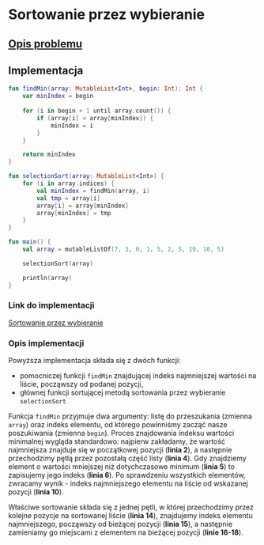 # Sortowanie przez wybieranie

## [Opis problemu](../../../../algorithms/sorting/selection-sort.md)

## Implementacja

```kotlin
fun findMin(array: MutableList<Int>, begin: Int): Int {
    var minIndex = begin
    
    for (i in begin + 1 until array.count()) {
        if (array[i] < array[minIndex]) {
            minIndex = i
        }
    }

    return minIndex
}

fun selectionSort(array: MutableList<Int>) {
    for (i in array.indices) {
        val minIndex = findMin(array, i)
        val tmp = array[i]
        array[i] = array[minIndex]
        array[minIndex] = tmp
    }
}

fun main() {
    val array = mutableListOf(7, 3, 0, 1, 5, 2, 5, 19, 10, 5)

    selectionSort(array)

    println(array)
}
```

### Link do implementacji

[Sortowanie przez wybieranie](https://ideone.com/EM3UPA)

### Opis implementacji

Powyższa implementacja składa się z dwóch funkcji: 

* pomocniczej funkcji `findMin` znajdującej indeks najmniejszej wartości na liście, począwszy od podanej pozycji,
* głównej funkcji sortującej metodą sortowania przez wybieranie `selectionSort`

Funkcja `findMin` przyjmuje dwa argumenty: listę do przeszukania (zmienna `array`) oraz indeks elementu, od którego powinniśmy zacząć nasze poszukiwania (zmienna `begin`). Proces znajdowania indeksu wartości minimalnej wygląda standardowo: najpierw zakładamy, że wartość najmniejsza znajduje się w początkowej pozycji (**linia 2**), a następnie przechodzimy pętlą przez pozostałą część listy (**linia 4**). Gdy znajdziemy element o wartości mniejszej niż dotychczasowe minimum (**linia 5**) to zapisujemy jego indeks (**linia 6**). Po sprawdzeniu wszystkich elementów, zwracamy wynik - indeks najmniejszego elementu na liście od wskazanej pozycji (**linia 10**).

Właściwe sortowanie składa się z jednej pętli, w której przechodzimy przez kolejne pozycje na sortowanej liście (**linia 14**), znajdujemy indeks elementu najmniejszego, począwszy od bieżącej pozycji (**linia 15**), a następnie zamieniamy go miejscami z elementem na bieżącej pozycji (**linie 16-18**).
